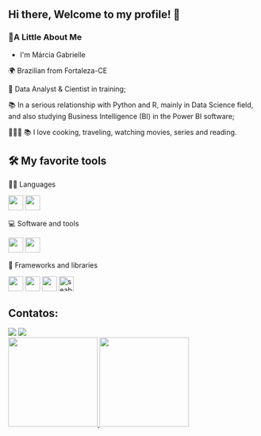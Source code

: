 ## Hi there, Welcome to my profile! 👋

### 🤖A Little About Me


* I'm Márcia Gabrielle
  
🌍 Brazilian from Fortaleza-CE

🤿 Data Analyst & Cientist in training;

📚 In a serious relationship with Python and R, mainly in Data Science field, and also studying Business Intelligence (BI) in the Power BI software;

👨🏽‍🍳 📚 I love cooking, traveling, watching movies, series and reading.

## 🛠️  My favorite tools

👨‍💻 Languages

<a href="https://www.python.org/" target="_blank"> <img src="https://cdn.jsdelivr.net/gh/devicons/devicon@latest/icons/python/python-original.svg" width="30" height="30"/></a>
<a href="https://www.r-project.org/" target="_blank"> <img src="https://cdn.jsdelivr.net/gh/devicons/devicon@latest/icons/r/r-original.svg" width="30" height="30"/> </a>

💻 Software and tools

<img src="https://cdn.jsdelivr.net/gh/devicons/devicon@latest/icons/googlecolab/googlecolab-original.svg"  width="30" height="30" />  <img src="https://cdn.jsdelivr.net/gh/devicons/devicon@latest/icons/vscode/vscode-original-wordmark.svg"  width="30" height="30"/>  

         
🧰 Frameworks and libraries

<a href="https://pandas.pydata.org/" target="_blank"> <img src="https://cdn.jsdelivr.net/gh/devicons/devicon@latest/icons/pandas/pandas-original-wordmark.svg" width="30" height="30"/></a> <a href="https://numpy.org/" target="blank"> <img src="https://cdn.jsdelivr.net/gh/devicons/devicon@latest/icons/numpy/numpy-original.svg"  width="30" height="30"/></a>  <a href="https://matplotlib.org/" target="_blank"> <img  src="https://cdn.jsdelivr.net/gh/devicons/devicon@latest/icons/matplotlib/matplotlib-original.svg"  width="30" height="30"/></a> <a href="https://seaborn.pydata.org/" target="_blank" rel="noreferrer"> <img src="https://seaborn.pydata.org/_images/logo-mark-lightbg.svg" alt="seaborn" height="30" width="30"/> </a> 


## Contatos:
<div>
<a href = "mailto:contato@gabriellemga@gmail.com"><img loading="lazy" src="https://img.shields.io/badge/Gmail-D14836?style=for-the-badge&logo=gmail&logoColor=white" target="_blank"></a> 
<a href="https://www.linkedin.com/in/márcia-gabrielle-apolinario-8ba33a107" target="_blank"><img loading="lazy" src="https://img.shields.io/badge/-LinkedIn-%230077B5?style=for-the-badge&logo=linkedin&logoColor=white" target="_blank"></a>   
</div>

<div>
<a href="https://github.com/Gabriellemga">
<img loading="lazy" height="180em" src="https://github-readme-stats.vercel.app/api/top-langs/?username=Gabriellemga&layout=compact&langs_count=7&theme=dark"/>
<img loading="lazy" height="180em" src="https://github-readme-stats.vercel.app/api?username=Gabriellemga&show_icons=true&theme=dark&include_all_commits=true&count_private=true"/>
</div>
